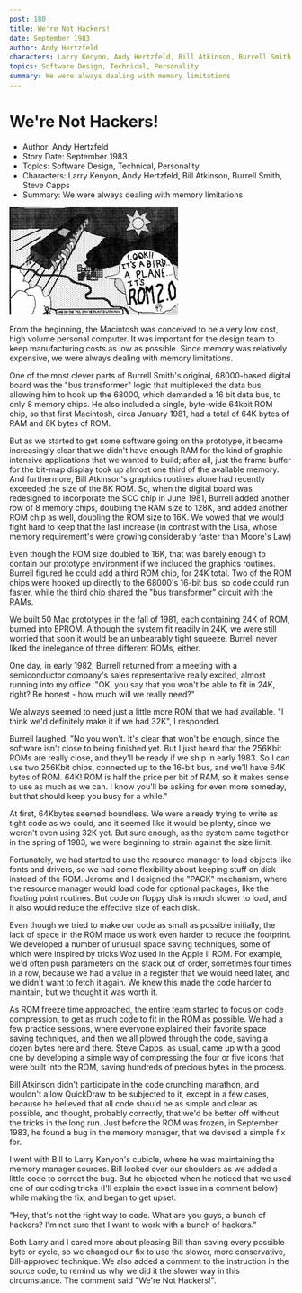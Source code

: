```yaml
---
post: 180
title: We're Not Hackers!
date: September 1983
author: Andy Hertzfeld
characters: Larry Kenyon, Andy Hertzfeld, Bill Atkinson, Burrell Smith, Steve Capps
topics: Software Design, Technical, Personality
summary: We were always dealing with memory limitations
---
```


# We're Not Hackers!
* Author: Andy Hertzfeld
* Story Date: September 1983
* Topics: Software Design, Technical, Personality
* Characters: Larry Kenyon, Andy Hertzfeld, Bill Atkinson, Burrell Smith, Steve Capps
* Summary: We were always dealing with memory limitations

![Capps drew this  with an earlyversion of MacPaint, tocelebrate a ROM release](images/Macintosh/rom2.0.jpg) 
    
From the beginning, the Macintosh was conceived to be a very low cost, high volume personal computer.  It was important for the design team to keep manufacturing costs as low as possible.  Since memory was relatively expensive, we were always dealing with memory limitations.

One of the most clever parts of Burrell Smith's original, 68000-based digital board was the "bus transformer" logic that multiplexed the data bus, allowing him to hook up the 68000, which demanded a 16 bit data bus, to only 8 memory chips.  He also included a single, byte-wide 64kbit ROM chip, so that first Macintosh, circa January 1981, had a total of 64K bytes of RAM and 8K bytes of ROM.

But as we started to get some software going on the prototype, it became increasingly clear that we didn't have enough RAM for the kind of graphic intensive applications that we wanted to build; after all, just the frame buffer for the bit-map display took up almost one third of the available memory.  And furthermore, Bill Atkinson's graphics routines alone had recently exceeded the size of the 8K ROM.  So, when the digital board was redesigned to incorporate the SCC chip in June 1981, Burrell added another row of 8 memory chips, doubling the RAM size to 128K, and added another ROM chip as well, doubling the ROM size to 16K.  We vowed that we would fight hard to keep that the last increase (in contrast with the Lisa, whose memory requirement's were growing considerably faster than Moore's Law)

Even though the ROM size doubled to 16K, that was barely enough to contain our prototype environment if we included the graphics routines.  Burrell figured he could add a third ROM chip, for 24K total.  Two of the ROM chips were hooked up directly to the 68000's 16-bit bus, so code could run faster, while the third chip shared the "bus transformer" circuit with the RAMs.

We built 50 Mac prototypes in the fall of 1981, each containing 24K of ROM, burned into EPROM.  Although the system fit readily in 24K, we were still worried that soon it would be an unbearably tight squeeze.  Burrell never liked the inelegance of three different ROMs, either.

One day, in early 1982, Burrell returned from a meeting with a semiconductor company's sales representative really excited, almost running into my office.   "OK, you say that you won't be able to fit in 24K, right?  Be honest - how much will we really need?"

We always seemed to need just a little more ROM that we had available.  "I think we'd definitely make it if we had 32K", I responded.

Burrell laughed.  "No you won't.  It's clear that won't be enough, since the software isn't close to being finished yet.  But I just heard that the 256Kbit ROMs are really close, and they'll be ready if we ship in early 1983.  So I can use two 256Kbit chips, connected up to the 16-bit bus, and we'll have 64K bytes of ROM.  64K!  ROM is half the price per bit of RAM, so it makes sense to use as much as we can.  I know you'll be asking for even more someday, but that should keep you busy for a while."

At first, 64Kbytes seemed boundless.  We were already trying to write as tight code as we could, and it seemed like it would be plenty, since we weren't even using 32K yet.   But sure enough, as the system came together in the spring of 1983, we were beginning to strain against the size limit.

Fortunately, we had started to use the resource manager to load objects like fonts and drivers, so we had some flexibility about keeping stuff on disk instead of the ROM.  Jerome and I designed the "PACK" mechanism, where the resource manager would load code for optional packages, like the floating point routines.  But code on floppy disk is much slower to load, and it also would reduce the effective size of each disk.

Even though we tried to make our code as small as possible initially, the lack of space in the ROM made us work even harder to reduce the footprint.  We developed a number of unusual space saving techniques, some of which were inspired by tricks Woz used in the Apple II ROM.  For example, we'd often push parameters on the stack out of order, sometimes four times in a row, because we had a value in a register that we would need later, and we didn't want to fetch it again.  We knew this made the code harder to maintain, but we thought it was worth it.

As ROM freeze time approached, the entire team started to focus on code compression, to get as much code to fit in the ROM as possible.  We had a few practice sessions, where everyone explained their favorite space saving techniques, and then we all plowed through the code, saving a dozen bytes here and there.  Steve Capps, as usual, came up with a good one by developing a simple way of compressing the four or five icons that were built into the ROM, saving hundreds of precious bytes in the process.

Bill Atkinson didn't participate in the code crunching marathon, and wouldn't allow QuickDraw to be subjected to it, except in a few cases, because he believed that all code should be as simple and clear as possible, and thought, probably correctly, that we'd be better off without the tricks in the long run.  Just before the ROM was frozen, in September 1983, he found a bug in the memory manager, that we devised a simple fix for.

I went with Bill to Larry Kenyon's cubicle, where he was maintaining the memory manager sources.  Bill looked over our shoulders as we added a little code to correct the bug.  But he objected when he noticed that we used one of our coding tricks (I'll explain the exact issue in a comment below) while making the fix, and began to get upset.

"Hey, that's not the right way to code. What are you guys, a bunch of hackers?  I'm not sure that I want to work with a bunch of hackers."

Both Larry and I cared more about pleasing Bill than saving every possible byte or cycle, so we changed our fix to use the slower, more conservative, Bill-approved technique.  We also added a comment to the instruction in the source code, to remind us why we did it the slower way in this circumstance.  The comment said "We're Not Hackers!".